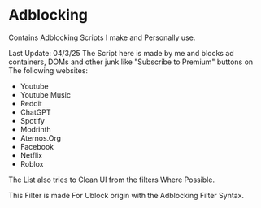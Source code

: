 # Adblocking
Contains Adblocking Scripts I make and Personally use. 

Last Update: 04/3/25
 The Script here is made by me and blocks ad containers, DOMs and other junk like "Subscribe to Premium" buttons on The following websites:

- Youtube
- Youtube Music
- Reddit
- ChatGPT
- Spotify
- Modrinth
- Aternos.Org
- Facebook
- Netflix
- Roblox

The List also tries to Clean UI from the filters Where Possible.

This Filter is made For Ublock origin with the Adblocking Filter Syntax.

